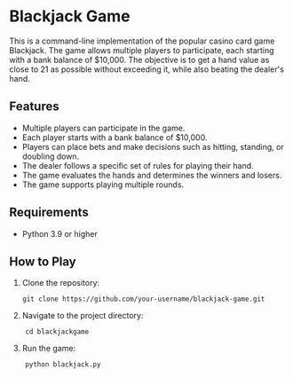 # Blackjack Game

This is a command-line implementation of the popular casino card game Blackjack. The game allows multiple players to participate, each starting with a bank balance of $10,000. The objective is to get a hand value as close to 21 as possible without exceeding it, while also beating the dealer's hand.

## Features

- Multiple players can participate in the game.
- Each player starts with a bank balance of $10,000.
- Players can place bets and make decisions such as hitting, standing, or doubling down.
- The dealer follows a specific set of rules for playing their hand.
- The game evaluates the hands and determines the winners and losers.
- The game supports playing multiple rounds.

## Requirements

- Python 3.9 or higher

## How to Play

1. Clone the repository:

   ```shell
   git clone https://github.com/your-username/blackjack-game.git 
   ```

2. Navigate to the project directory:

```shell
    cd blackjackgame
```
    
3. Run the game:

```shell
    python blackjack.py
 ```
   
